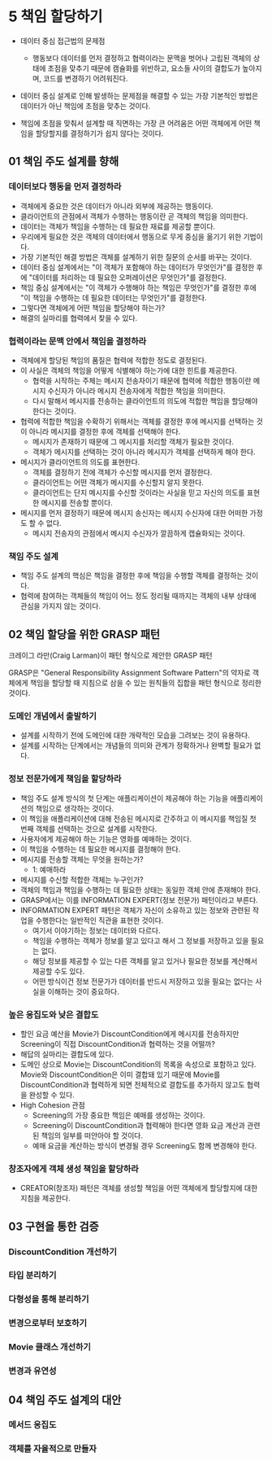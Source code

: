 # 5 책임 할당하기

* 데이터 중심 접근법의 문제점
    * 행동보다 데이터를 먼저 결정하고 협력이라는 문맥을 벗어나 고립된 객체의 상태에 초점을 맞추기 때문에 캠슐화를 위반하고, 요소들 사이의 결합도가 높아지며, 코드를 변경하기 어려워진다.

* 데이터 중심 설계로 인해 발생하는 문제점을 해결할 수 있는 가장 기본적인 방법은 데이터가 아닌 책임에 초점을 맞추는 것이다.

* 책임에 초점을 맞춰서 설계할 때 직면하는 가장 큰 어려움은 어떤 객체에게 어떤 책임을 할당할지를 결정하기가 쉽지 않다는 것이다.



## 01 책임 주도 설계를 향해



### 데이터보다 행동을 먼저 결정하라

* 객체에게 중요한 것은 데이터가 아니라 외부에 제공하는 행동이다.
* 클라이언트의 관점에서 객체가 수행하는 행동이란 곧 객체의 책임을 의미한다.
* 데이터는 객체가 책임을 수행하는 데 필요한 재료를 제공할 뿐이다.
* 우리에게 필요한 것은 객체의 데이터에서 행동으로 무게 중심을 옮기기 위한 기법이다.
* 가장 기본적인 해결 방법은 객체를 설계하기 위한 질문의 순서를 바꾸는 것이다.
* 데이터 중심 설계에서는 "이 객체가 포함해야 하는 데이터가 무엇인가"를 결정한 후에 "데이터를 처리하는 데 필요한 오퍼레이션은 무엇인가"를 결정한다.
* 책임 중심 설계에서는 "이 객체가 수행해야 하는 책임은 무엇인가"를 결정한 후에 "이 책임을 수행하는 데 필요한 데이터는 무엇인가"를 결정한다.
* 그렇다면 객체에게 어떤 책임을 할당해야 하는가?
* 해결의 실마리를 협력에서 찾을 수 있다.



### 협력이라는 문맥 안에서 책임을 결정하라

* 객체에게 할당된 책임의 품질은 협력에 적합한 정도로 결정된다.
* 이 사실은 객체의 책임을 어떻게 식별해야 하는가에 대한 힌트를 제공한다.
    * 협력을 시작하는 주체는 메시지 전송자이기 때문에 협력에 적합한 행동이란 메시지 수신자가 아니라 메시지 전송자에게 적합한 책임을 의미한다.
    * 다시 말해서 메시지를 전송하는 클라이언트의 의도에 적합한 책임을 할당해야 한다는 것이다.
* 협력에 적합한 책임을 수확하기 위해서는 객체를 결정한 후에 메시지를 선택하는 것이 아니라 메시지를 결정한 후에 객체를 선택해야 한다.
    * 메시지가 존재하기 때문에 그 메시지를 처리할 객체가 필요한 것이다.
    * 객체가 메시지를 선택하는 것이 아니라 메시지가 객체를 선택하게 해야 한다.
* 메시지가 클라이언트의 의도를 표현한다.
    * 객체를 결정하기 전에 객체가 수신할 메시지를 먼저 결정한다.
    * 클라이언트는 어떤 객체가 메시지를 수신할지 알지 못한다.
    * 클라이언트는 단지 메시지를 수신할 것이라는 사실을 믿고 자신의 의도를 표현한 메시지를 전송할 뿐이다.
* 메시지를 먼저 결정하기 때문에 메시지 송신자는 메시지 수신자에 대한 어떠한 가정도 할 수 없다.
    * 메시지 전송자의 관점에서 메시지 수신자가 깔끔하게 캡슐화되는 것이다.



### 책임 주도 설계

* 책임 주도 설계의 핵심은 책임을 결정한 후에 책임을 수행할 객체를 결정하는 것이다.
* 협력에 참여하는 객체들의 책임이 어느 정도 정리될 때까지는 객체의 내부 상태에 관심을 가지지 않는 것이다.



## 02 책임 할당을 위한 GRASP 패턴

크레이그 라만(Craig Larman)이 패턴 형식으로 제안한 GRASP 패턴

GRASP은 "General Responsibility Assignment Software Pattern"의 약자로 객체에게 책임을 할당할 때 지침으로 삼을 수 있는 원칙들의 집합을 패턴 형식으로 정리한 것이다.



### 도메인 개념에서 출발하기

* 설계를 시작하기 전에 도메인에 대한 개략적인 모습을 그려보는 것이 유용하다.
* 설계를 시작하는 단계에서는 개념들의 의미와 관계가 정확하거나 완벽할 필요가 없다.



### 정보 전문가에게 책임을 할당하라

* 책임 주도 설계 방식의 첫 단계는 애플리케이션이 제공해야 하는 기능을 애플리케이션의 책임으로 생각하는 것이다.
* 이 책임을 애플리케이션에 대해 전송된 메시지로 간주하고 이 메시지를 책임질 첫 번째 객체를 선택하는 것으로 설계를 시작한다.
* 사용자에게 제공해야 하는 기능은 영화를 예매하는 것이다.
* 이 책임을 수행하는 데 필요한 메시지를 결정해야 한다.
* 메시지를 전송할 객체는 무엇을 원하는가?
    * 1: 예매하라
* 메시지를 수신할 적합한 객체는 누구인가?
* 객체의 책임과 책임을 수행하는 데 필요한 상태는 동일한 객체 안에 존재해야 한다.
* GRASP에서는 이를 INFORMATION EXPERT(정보 전문가) 패턴이라고 부른다.
* INFORMATION EXPERT 패턴은 객체가 자신이 소유하고 있는 정보와 관련된 작업을 수행한다는 일반적인 직관을 표현한 것이다.
    * 여기서 이야기하는 정보는 데이터와 다르다.
    * 책임을 수행하는 객체가 정보를 알고 있다고 해서 그 정보를 저장하고 있을 필요는 없다.
    * 해당 정보를 제공할 수 있는 다른 객체를 알고 있거나 필요한 정보를 계산해서 제공할 수도 있다.
    * 어떤 방식이건 정보 전문가가 데이터를 반드시 저장하고 있을 필요는 없다는 사실을 이해하는 것이 중요하다.



### 높은 응집도와 낮은 결합도

* 할인 요금 예산을 Movie가 DiscountCondition에게 메시지를 전송하지만 Screening이 직접 DiscountCondition과 협력하는 것을 어떨까?
* 해답의 실마리는 결합도에 있다.
* 도메인 상으로 Movie는 DiscountCondition의 목록을 속성으로 포함하고 있다. Movie와 DiscountCondition은 이미 결합돼 있기 때문에 Movie를 DiscountCondition과 협력하게 되면 전체적으로 결합도를 추가하지 않고도 협력을 완성할 수 있다.
* High Cohesion 관점
    * Screening의 가장 중요한 책임은 예매를 생성하는 것이다.
    * Screening이 DiscountCondition과 협력해야 한다면 영화 요금 계산과 관련된 책임의 일부를 떠안아야 할 것이다.
    * 예매 요금을 계산하는 방식이 변경될 경우 Screening도 함께 변경해야 한다.



### 창조자에게 객체 생성 책임을 할당하라

* CREATOR(창조자) 패턴은 객체를 생성할 책임을 어떤 객체에게 할당할지에 대한 지침을 제공한다.



## 03 구현을 통한 검증



### DiscountCondition 개선하기





### 타입 분리하기





### 다형성을 통해 분리하기





### 변경으로부터 보호하기





### Movie 클래스 개선하기





### 변경과 유연성





## 04 책임 주도 설계의 대안



### 메서드 응집도





### 객체를 자율적으로 만들자





